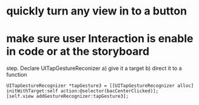 

# quickly turn any view in to a button

# make sure user Interaction is enable in code or at the storyboard
step. Declare UITapGestureReconizer a) give it a target b) direct it to a function

    UITapGestureRecognizer *tapGesture3 = [[UITapGestureRecognizer alloc] initWithTarget:self action:@selector(bacCenterClicked)];
    [self.view addGestureRecognizer:tapGesture3];


